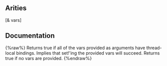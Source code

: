 ## Arities
[& vars]

## Documentation
{%raw%}
Returns true if all of the vars provided as arguments have thread-local bindings.
   Implies that set!'ing the provided vars will succeed.  Returns true if no vars are provided.
{%endraw%}
